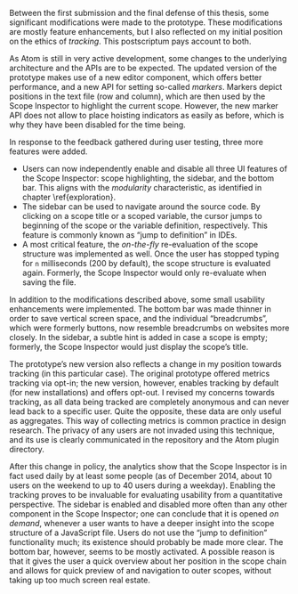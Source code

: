 Between the first submission and the final defense of this thesis, some significant modifications were made to the prototype. These modifications are mostly feature enhancements, but I also reflected on my initial position on the ethics of *tracking*. This postscriptum pays account to both.

As Atom is still in very active development, some changes to the underlying architecture and the APIs are to be expected. The updated version of the prototype makes use of a new editor component, which offers better performance, and a new API for setting so-called *markers*. Markers depict positions in the text file (row and column), which are then used by the Scope Inspector to highlight the current scope. However, the new marker API does not allow to place hoisting indicators as easily as before, which is why they have been disabled for the time being.

In response to the feedback gathered during user testing, three more features were added.

* Users can now independently enable and disable all three UI features of the Scope Inspector: scope highlighting, the sidebar, and the bottom bar. This aligns with the *modularity* characteristic, as identified in chapter \ref{exploration}.
* The sidebar can be used to navigate around the source code. By clicking on a scope title or a scoped variable, the cursor jumps to beginning of the scope or the variable definition, respectively. This feature is commonly known as “jump to definition” in IDEs.
* A most critical feature, the *on-the-fly* re-evaluation of the scope structure was implemented as well. Once the user has stopped typing for `n` milliseconds (200 by default), the scope structure is evaluated again. Formerly, the Scope Inspector would only re-evaluate when saving the file.

In addition to the modifications described above, some small usability enhancements were implemented. The bottom bar was made thinner in order to save vertical screen space, and the individual “breadcrumbs”, which were formerly buttons, now resemble breadcrumbs on websites more closely. In the sidebar, a subtle hint is added in case a scope is empty; formerly, the Scope Inspector would just display the scope’s title.

The prototype’s new version also reflects a change in my position towards tracking (in this particular case). The original prototype offered metrics tracking via opt-in; the new version, however, enables tracking by default (for new installations) and offers opt-out. I revised my concerns towards tracking, as all data being tracked are completely anonymous and can never lead back to a specific user. Quite the opposite, these data are only useful as aggregates. This way of collecting metrics is common practice in design research. The privacy of any users are not invaded using this technique, and its use is clearly communicated in the repository and the Atom plugin directory.

After this change in policy, the analytics show that the Scope Inspector is in fact used daily by at least some people (as of December 2014, about 10 users on the weekend to up to 40 users during a weekday). Enabling the tracking proves to be invaluable for evaluating usability from a quantitative perspective. The sidebar is enabled and disabled more often than any other component in the Scope Inspector; one can conclude that it is opened *on demand*, whenever a user wants to have a deeper insight into the scope structure of a JavaScript file. Users do not use the “jump to definition” functionality much; its existence should probably be made more clear. The bottom bar, however, seems to be mostly  activated. A possible reason is that it gives the user a quick overview about her position in the scope chain and allows for quick preview of and navigation to outer scopes, without taking up too much screen real estate.
